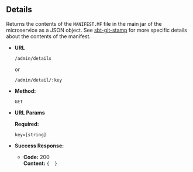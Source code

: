 Details
----
  Returns the contents of the `MANIFEST.MF` file in the main jar of the microservice as a JSON object.
  See [sbt-git-stamp](https://github.com/hmrc/sbt-git-stamp) for more specific details about the contents of the manifest.

* **URL**

  `/admin/details`
  
  or
  
  `/admin/detail/:key`

* **Method:**
  
  `GET` 
  
*  **URL Params**

   **Required:**
 
   `key=[string]`

* **Success Response:**
  
  * **Code:** 200 <br />
    **Content:** `{  }`
